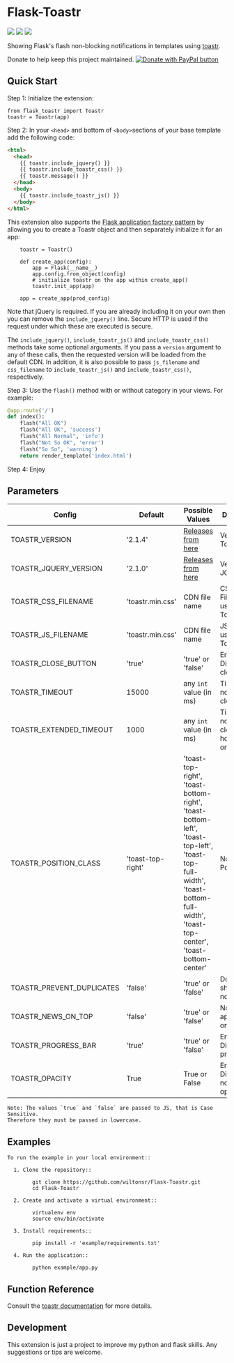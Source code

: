 Flask-Toastr
============

[![](https://img.shields.io/badge/python-3.4+-blue.svg)](https://www.python.org/download/releases/3.4.0/) [![](https://img.shields.io/badge/python-2.7+-blue.svg)](https://www.python.org/download/releases/2.7.2/) [![](https://img.shields.io/github/license/ResidentMario/missingno.svg)](https://github.com/wiltonsr/Flask-Toastr/blob/master/README.md)

Showing Flask's flash non-blocking notifications in templates using [toastr](https://github.com/CodeSeven/toastr).

Donate to help keep this project maintained.
<a href="https://www.paypal.com/cgi-bin/webscr?cmd=_donations&business=5QJ62BNMRC75W&currency_code=USD&source=url">
<img src="https://www.paypalobjects.com/en_US/i/btn/btn_donate_SM.gif" border="0" name="submit" title="PayPal - The safer, easier way to pay online!" alt="Donate with PayPal button" /></a>

Quick Start
-----------

Step 1: Initialize the extension:

    from flask_toastr import Toastr
    toastr = Toastr(app)

Step 2: In your `<head>` and bottom of `<body>`sections of your base template add the following code:

```html
<html>
  <head>
    {{ toastr.include_jquery() }}
    {{ toastr.include_toastr_css() }}
    {{ toastr.message() }}
  </head>
  <body>
    {{ toastr.include_toastr_js() }}
  </body>
</html>
```

This extension also supports the [Flask application factory pattern](http://flask.pocoo.org/docs/latest/patterns/appfactories/) by allowing you to create a Toastr object and then separately initialize it for an app:

        toastr = Toastr()

        def create_app(config):
            app = Flask(__name__)
            app.config.from_object(config)
            # initialize toastr on the app within create_app()
            toastr.init_app(app)

        app = create_app(prod_config)

Note that jQuery is required. If you are already including it on your own then you can remove the `include_jquery()` line. Secure HTTP is used if the request under which these are executed is secure.

The `include_jquery()`, `include_toastr_js()` and `include_toastr_css()` methods take some optional arguments. If you pass a `version` argument to any of these calls, then the requested version will be loaded from the default CDN. In addition, it is also possible to pass `js_filename` and `css_filename` to `include_toastr_js()` and `include_toastr_css()`, respectively.

Step 3: Use the `flash()` method with or without category in your views. For example:

```python
@app.route('/')
def index():
    flash("All OK")
    flash("All OK", 'success')
    flash("All Normal", 'info')
    flash("Not So OK", 'error')
    flash("So So", 'warning')
    return render_template('index.html')
```

Step 4: Enjoy

Parameters
--------

Config                    | Default           | Possible Values         | Description
------------------------- | ----------------- | ----------------------- | -------------
TOASTR_VERSION            | '2.1.4'           | [Releases from here](https://github.com/CodeSeven/toastr/releases) | Version of Toastr
TOASTR_JQUERY_VERSION     | '2.1.0'           | [Releases from here](https://github.com/jquery/jquery/releases) | Version of JQuery
TOASTR_CSS_FILENAME       | 'toastr.min.css'  | CDN file name           | CSS Filename used in CDN Toastr's link
TOASTR_JS_FILENAME        | 'toastr.min.css'  | CDN file name           | JS Filename used in CDN Toastr's link
TOASTR_CLOSE_BUTTON       | 'true'            | 'true' or 'false'       | Enable or Disable close button
TOASTR_TIMEOUT            | 15000             | any `int` value (in ms) | Time to notification close
TOASTR_EXTENDED_TIMEOUT   | 1000              | any `int` value (in ms) | Time to notification close after hover mouse or click
TOASTR_POSITION_CLASS     | 'toast-top-right' | 'toast-top-right', 'toast-bottom-right', 'toast-bottom-left', 'toast-top-left', 'toast-top-full-width', 'toast-bottom-full-width', 'toast-top-center', 'toast-bottom-center' | Notification Positon
TOASTR_PREVENT_DUPLICATES | 'false'           | 'true' or 'false'       | Doesn't show same notification
TOASTR_NEWS_ON_TOP        | 'false'           | 'true' or 'false'       | Notification's aparition order
TOASTR_PROGRESS_BAR       | 'true'            | 'true' or 'false'       | Enable or Disable progress bar
TOASTR_OPACITY            | True              | True or False           | Enable or Disable notification's opacity

    Note: The values `true` and `false` are passed to JS, that is Case Sensitive.
    Therefore they must be passed in lowercase.

Examples
--------

```
To run the example in your local environment::

  1. Clone the repository::

        git clone https://github.com/wiltonsr/Flask-Toastr.git
        cd Flask-Toastr

  2. Create and activate a virtual environment::

        virtualenv env
        source env/bin/activate

  3. Install requirements::

        pip install -r 'example/requirements.txt'

  4. Run the application::

        python example/app.py
```

Function Reference
------------------

Consult the [toastr documentation](https://github.com/CodeSeven/toastr#toastr) for more details.

Development
-----------

This extension is just a project to improve my python and flask skills. Any suggestions or tips are welcome.
